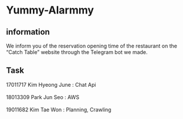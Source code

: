 # Yummy-Alarmmy
## information
We inform you of the reservation opening time of the restaurant on the “Catch Table” website through the Telegram bot we made. 

## Task
17011717    Kim Hyeong June   :  Chat Api
<br/>
<br>
18013309    Park Jun Seo      :   AWS
<br/>
<br>
19011682    Kim Tae Won       :  Planning, Crawling

